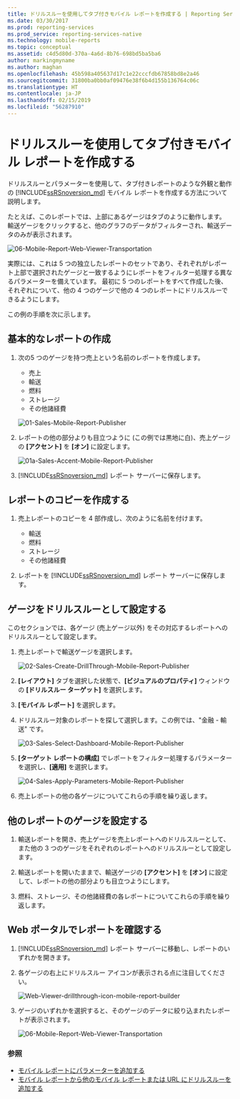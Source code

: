 ```yaml
---
title: ドリルスルーを使用してタブ付きモバイル レポートを作成する | Reporting Services のモバイル レポート | Microsoft Docs
ms.date: 03/30/2017
ms.prod: reporting-services
ms.prod_service: reporting-services-native
ms.technology: mobile-reports
ms.topic: conceptual
ms.assetid: c4d5d80d-370a-4a6d-8b76-698bd5ba5ba6
author: markingmyname
ms.author: maghan
ms.openlocfilehash: 45b598a405637d17c1e22cccfdb67858bd8e2a46
ms.sourcegitcommit: 31800ba0bb0af09476e38f6b4d155b136764c06c
ms.translationtype: HT
ms.contentlocale: ja-JP
ms.lasthandoff: 02/15/2019
ms.locfileid: "56287910"
---
```

# <a name="create-a-tabbed-mobile-report-by-using-drillthrough"></a>ドリルスルーを使用してタブ付きモバイル レポートを作成する
ドリルスルーとパラメーターを使用して、タブ付きレポートのような外観と動作の [!INCLUDE[ssRSnoversion_md](../../includes/ssrsnoversion-md.md)] モバイル レポートを作成する方法について説明します。

たとえば、このレポートでは、上部にあるゲージはタブのように動作します。 輸送ゲージをクリックすると、他のグラフのデータがフィルターされ、輸送データのみが表示されます。

![06-Mobile-Report-Web-Viewer-Transportation](../../reporting-services/mobile-reports/media/tabbed-mobile-report-web-viewer-transportation-complete.png)

実際には、これは 5 つの独立したレポートのセットであり、それぞれがレポート上部で選択されたゲージと一致するようにレポートをフィルター処理する異なるパラメーターを備えています。 最初に 5 つのレポートをすべて作成した後、それぞれについて、他の 4 つのゲージで他の 4 つのレポートにドリルスルーできるようにします。

この例の手順を次に示します。

## <a name="create-the-basic-report"></a>基本的なレポートの作成

1. 次の5 つのゲージを持つ売上という名前のレポートを作成します。

    * 売上
    * 輸送
    * 燃料
    * ストレージ
    * その他諸経費

   ![01-Sales-Mobile-Report-Publisher](../../reporting-services/mobile-reports/media/01-sales-mobile-report-publisher.png)
    
2. レポートの他の部分よりも目立つように (この例では黒地に白)、売上ゲージの **[アクセント]** を **[オン]** に設定します。

    ![01a-Sales-Accent-Mobile-Report-Publisher](../../reporting-services/mobile-reports/media/01a-sales-accent-mobile-report-publisher.png)
    
3. [!INCLUDE[ssRSnoversion_md](../../includes/ssrsnoversion-md.md)] レポート サーバーに保存します。

## <a name="make-copies-of-the-report"></a>レポートのコピーを作成する

1. 売上レポートのコピーを 4 部作成し、次のように名前を付けます。 

    * 輸送
    * 燃料
    * ストレージ
    * その他諸経費

3. レポートを [!INCLUDE[ssRSnoversion_md](../../includes/ssrsnoversion-md.md)] レポート サーバーに保存します。

## <a name="set-the-gauge-as-a-drillthrough"></a>ゲージをドリルスルーとして設定する

このセクションでは、各ゲージ (売上ゲージ以外) をその対応するレポートへのドリルスルーとして設定します。

1. 売上レポートで輸送ゲージを選択します。

    ![02-Sales-Create-DrillThrough-Mobile-Report-Publisher](../../reporting-services/mobile-reports/media/02-sales-create-drillthrough-mobile-report-publisher.png)

2. **[レイアウト]** タブを選択した状態で、**[ビジュアルのプロパティ]** ウィンドウの **[ドリルスルー ターゲット]** を選択します。

3. **[モバイル レポート]** を選択します。

4. ドリルスルー対象のレポートを探して選択します。この例では、"金融 - 輸送" です。

    ![03-Sales-Select-Dashboard-Mobile-Report-Publisher](../../reporting-services/mobile-reports/media/03-sales-select-dashboard-mobile-report-publisher.png)

5. **[ターゲット レポートの構成]** でレポートをフィルター処理するパラメーターを選択し、**[適用]** を選択します。

   ![04-Sales-Apply-Parameters-Mobile-Report-Publisher](../../reporting-services/mobile-reports/media/04-sales-apply-parameters-mobile-report-publisher.png)
   
6. 売上レポートの他の各ゲージについてこれらの手順を繰り返します。 

## <a name="set-the-gauges-for-the-other-reports"></a>他のレポートのゲージを設定する

1.  輸送レポートを開き、売上ゲージを売上レポートへのドリルスルーとして、また他の 3 つのゲージをそれぞれのレポートへのドリルスルーとして設定します。

2. 輸送レポートを開いたままで、輸送ゲージの **[アクセント]** を **[オン]** に設定して、レポートの他の部分よりも目立つようにします。

3. 燃料、ストレージ、その他諸経費の各レポートについてこれらの手順を繰り返します。 

## <a name="view-the-report-in-the-web-portal"></a>Web ポータルでレポートを確認する

1. [!INCLUDE[ssRSnoversion_md](../../includes/ssrsnoversion-md.md)] レポート サーバーに移動し、レポートのいずれかを開きます。 

2. 各ゲージの右上にドリルスルー アイコンが表示される点に注目してください。

    ![Web-Viewer-drillthrough-icon-mobile-report-builder](../../reporting-services/mobile-reports/media/web-viewer-drillthrough-icon-mobile-report-builder.png)

3. ゲージのいずれかを選択すると、そのゲージのデータに絞り込まれたレポートが表示されます。

   ![06-Mobile-Report-Web-Viewer-Transportation](../../reporting-services/mobile-reports/media/06-mobile-report-web-viewer-transportation.png)

### <a name="see-also"></a>参照
    
* [モバイル レポートにパラメーターを追加する](../../reporting-services/mobile-reports/add-parameters-to-a-mobile-report-reporting-services.md)
* [モバイル レポートから他のモバイル レポートまたは URL にドリルスルーを追加する](../../reporting-services/mobile-reports/add-drillthrough-from-a-mobile-report-to-other-mobile-reports-or-urls.md)




  

